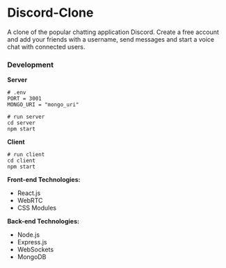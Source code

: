 # Discord-Clone
A clone of the popular chatting application Discord. 
Create a free account and add your friends with a username, send messages and start a voice chat with connected users.

### Development 

**Server**
```
# .env
PORT = 3001
MONGO_URI = "mongo_uri"

# run server
cd server
npm start
```
**Client**
```
# run client
cd client
npm start
```
**Front-end Technologies:**
- React.js
- WebRTC
- CSS Modules

**Back-end Technologies:**
- Node.js
- Express.js
- WebSockets
- MongoDB
